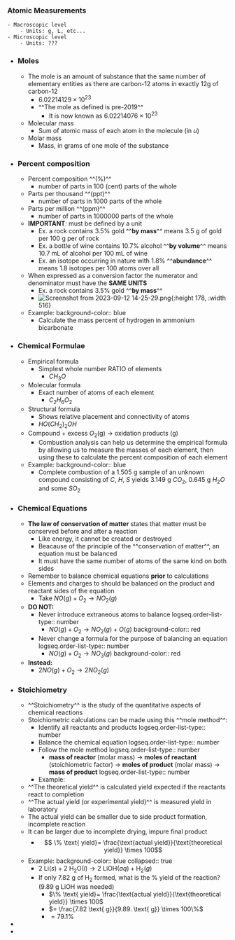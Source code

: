 ### Atomic Measurements
	- Macroscopic level
		- Units: g, L, etc...
	- Microscopic level
		- Units: ???
- ### Moles
	- The mole is an amount of substance that the same number of elementary entities as there are carbon-12 atoms in exactly 12g of carbon-12
		- $6.02214129 \times 10^{23}$
		- ^^The mole as defined is pre-2019^^
			- It is now known as $6.02214076 \times 10^{23}$
	- Molecular mass
		- Sum of atomic mass of each atom in the molecule (in $u$)
	- Molar mass
		- Mass, in grams of one mole of the substance
- ### Percent composition
	- Percent composition ^^(%)^^
		- number of parts in 100 (cent) parts of the whole
	- Parts per thousand ^^(ppt)^^
		- number of parts in 1000 parts of the whole
	- Parts per million ^^(ppm)^^
		- number of parts in 1000000 parts of the whole
	- **IMPORTANT**: must be defined by a unit
		- Ex. a rock contains 3.5% gold ^^**by mass**^^ means 3.5 g of gold per 100 g per of rock
		- Ex. a bottle of wine contains 10.7% alcohol ^^**by volume**^^ means 10.7 mL of alcohol per 100 mL of wine
		- Ex. an isotope occurring in nature with 1.8% ^^**abundance**^^ means 1.8 isotopes per 100 atoms over all
	- When expressed as a conversion factor the numerator and denominator must have the **SAME UNITS**
		- Ex. a rock contains 3.5% gold ^^**by mass**^^
		- ![Screenshot from 2023-09-12 14-25-29.png](../assets/Screenshot_from_2023-09-12_14-25-29_1694543183125_0.png){:height 178, :width 516}
	- Example:
	  background-color:: blue
		- Calculate the mass percent of hydrogen in ammonium bicarbonate
- ### Chemical Formulae
	- Empirical formula
		- Simplest whole number RATIO of elements
			- $CH_3O$
	- Molecular formula
		- Exact number of atoms of each element
			- $C_2H_6O_2$
	- Structural formula
		- Shows relative placement and connectivity of atoms
		- $HO(CH_2)_2OH$
	- Compound + excess $O_2$(g) $\rightarrow$ oxidation products (g)
		- Combustion analysis can help us determine the empirical formula by allowing us to measure the masses of each element, then using these to calculate the percent composition of each element
	- Example:
	  background-color:: blue
		- Complete combustion  of a 1.505 g sample of an unknown compound consisting of $C$, $H$, $S$ yields 3.149 g $CO_2$, 0.645 g $H_2O$ and some $SO_2$
- ### Chemical Equations
	- **The law of conservation of matter** states that matter must be conserved before and after a reaction
		- Like energy, it cannot be created or destroyed
		- Beacause of the principle of the ^^conservation of matter^^, an equation must be balanced
		- It must have the same number of atoms of the same kind on both sides
	- Remember to balance chemical equations **prior** to calculations
	- Elements and charges to should be balanced on the product and reactant sides of the equation
		- Take $NO(g) + O_2 \rightarrow NO_2(g)$
	- **DO NOT:**
		- Never introduce extraneous atoms to balance
		  logseq.order-list-type:: number
			- $NO(g) + O_2 \rightarrow NO_2(g) + O(g)$
			  background-color:: red
		- Never change a formula for the purpose of balancing an equation
		  logseq.order-list-type:: number
			- $NO(g) + O_2 \rightarrow NO_3(g)$
			  background-color:: red
	- **Instead:**
		- $2NO(g) + O_2 \rightarrow 2NO_2(g)$
- ### Stoichiometry
	- ^^Stoichiometry^^ is the study of the quantitative aspects of chemical reactions
	- Stoichiometric calculations can be made using this ^^mole method^^:
		- Identify all reactants and products
		  logseq.order-list-type:: number
		- Balance the chemical equation
		  logseq.order-list-type:: number
		- Follow the mole method
		  logseq.order-list-type:: number
			- **mass of reactor** (molar mass) $\rightarrow$ **moles of reactant** (stoichiometric factor) $\rightarrow$ **moles of product** (molar mass) $\rightarrow$ **mass of product**
			  logseq.order-list-type:: number
		- Example:
	- ^^The theoretical yield^^ is calculated yield expected if the reactants react to completion
	- ^^The actual yield (or experimental yield)^^ is measured yield in laboratory
	- The actual yield can be smaller due to side product formation, incomplete reaction
	- It can be larger due to incomplete drying, impure final product
		- $$ \% \text{ yield}= \frac{\text{actual yield}}{\text{theoretical yield}} \times 100$$
	- Example:
	  background-color:: blue
	  collapsed:: true
		- $\text{2 Li}(s) + \text{2 H}_2\text{O} (l) \rightarrow \text{2 LiOH} (aq) + \text{H}_2 (g)$
		- If only 7.82 g of $\text{H}_2$ formed, what is the % yield of the reaction? (9.89 g $\text{LiOH}$ was needed)
			- $\% \text{ yield}= \frac{\text{actual yield}}{\text{theoretical yield}} \times 100$
			- $= \frac{7.82 \text{ g}}{9.89. \text{ g}} \times 100\%$
			- $= 79.1 \%$
-
-